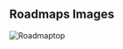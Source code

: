 ## Roadmaps Images

![Roadmaptop](https://user-images.githubusercontent.com/37651620/144384743-8eaeffb6-4939-4fe4-adf1-b2ea89bf9746.png)
